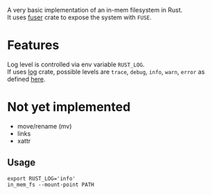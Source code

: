 A very basic implementation of an in-mem filesystem in Rust. \
It uses [fuser](https://crates.io/crates/fuser) crate to expose the system with `FUSE`.

# Features
Log level is controlled via env variable `RUST_LOG`. \
If uses [log](https://crates.io/crates/log) crate, possible levels are `trace`, `debug`, `info`, `warn`, `error` as defined [here](https://docs.rs/log/latest/log/#macros).

# Not yet implemented
- move/rename (mv)
- links
- xattr

## Usage
```
export RUST_LOG='info'
in_mem_fs --mount-point PATH
```
